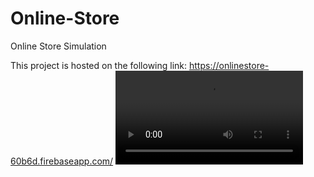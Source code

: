 # Online-Store
Online Store Simulation

This project is hosted on the following link:
https://onlinestore-60b6d.firebaseapp.com/
![2019-5-21 11_35_09](https://giant.gfycat.com/SevereOddballDalmatian.webm)
